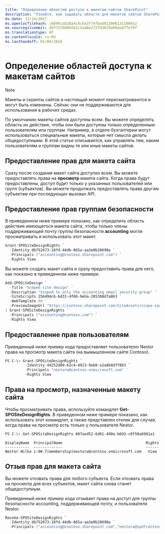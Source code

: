 ```yaml
---
title: "Определение областей доступа к макетам сайтов SharePoint"
description: "Узнайте, как задавать области для макетов сайтов SharePoint, чтобы управлять тем, кто может просматривать и использовать их."
ms.date: 12/14/2017
ms.openlocfilehash: c0896cab28a4c9cba3f74fbad8120061311004a2
ms.sourcegitcommit: d9372f6009de1c1e48e272fd3629a99aed7fef9f
ms.translationtype: HT
ms.contentlocale: ru-RU
ms.lasthandoff: 01/09/2018
---
```

# <a name="scoping-access-to-site-designs"></a>Определение областей доступа к макетам сайтов

> [!NOTE]
> Макеты и скрипты сайтов в настоящий момент пересматриваются и могут быть изменены. Сейчас они не поддерживаются для использования в рабочих средах.

По умолчанию макеты сайтов доступны всем. Вы можете определять область их действия, чтобы они были доступны только определенным пользователям или группам. Например, в отделе бухгалтерии могут использоваться специальные макеты, которые нет смысла делать общедоступными. В этой статье описывается, как управлять тем, каким пользователям и группам видны те или иные макеты сайтов.

## <a name="granting-rights-to-a-site-design"></a>Предоставление прав для макета сайта

Сразу после создания макет сайта доступен всем. Вы можете предоставлять права на **просмотр** макета сайта. Когда права будут предоставлены, доступ будет только у указанных пользователей или групп (субъектов). Вы можете продолжать предоставлять права другим субъектам при последующих вызовах API.

## <a name="granting-rights-to-security-groups"></a>Предоставление прав группам безопасности

В приведенном ниже примере показано, как определить область действия имеющегося макета сайта, чтобы только члены поддерживающей почту группы безопасности **accounting** могли просматривать и использовать этот макет.

```powershell
Grant-SPOSiteDesignRights `
  -Identity db752673-18fd-44db-865a-aa3e0b28698e `
  -Principals ("accounting@contoso.sharepoint.com") `
  -Rights View
```

Вы можете создать макет сайта и сразу предоставить права для него, как показано в приведенном ниже примере.

```powershell
Add-SPOSiteDesign `
  -Title "Scoped site design" `
  -Description "Scoped to only the accounting email security group" `
  -SiteScripts 256494cb-bd31-4f60-9eba-285308d7a863 `
  -WebTemplate 64 `
  -PreviewImageUrl "https://contoso.sharepoint.com/SiteAssets/scope-image.png" `
| Grant-SPOSiteDesignRights `
  -Principals ("accounting@contoso.com") `
  -Rights View
```

## <a name="granting-rights-to-users"></a>Предоставление прав пользователям

Приведенный ниже пример кода предоставляет пользователю Nestor права на просмотр макета сайта (на вымышленном сайте Contoso).

```powershell
PS C:\> Grant-SPOSiteDesignRights `
         -Identity 44252d09-62c4-4913-9eb0-a2a8b8d7f863 `
         -Principals "nestorw@contoso.onmicrosoft.com" `
         -Rights View
```

## <a name="viewing-rights-assigned-to-a-site-design"></a>Права на просмотр, назначенные макету сайта

Чтобы просматривать права, используйте командлет **Get-SPOSiteDesignRights**. В приведенном ниже примере показано, как использовать этот командлет, а также представлен отклик для случая, когда права на просмотр есть только у пользователя Nestor.

```powershell
PS C:\> Get-SPOSiteDesignRights 607aed52-6d61-490a-b692-c0f58a6981a1
```

```
DisplayName  PrincipalName                                      Rights
-----------  -------------                                      ------
Nestor Wilke i:0#.f|membership|nestorw@contoso.onmicrosoft.com   View
```

## <a name="revoking-rights-from-a-site-design"></a>Отзыв прав для макета сайта

Вы можете отозвать права для любого субъекта. Если отозвать права на просмотр для всех субъектов, макет сайта снова станет общедоступным.

Приведенный ниже пример кода отзывает права на доступ для группы безопасности accounting, поддерживающей почту, и пользователя Nestor.

```powershell
Revoke-SPOSiteDesignRights `
  -Identity db752673-18fd-44db-865a-aa3e0b28698e `
  -Principals ("accounting@contoso.sharepoint.com","nestorw@spdfcontosodemo2.onmicrosoft.com") `
```
